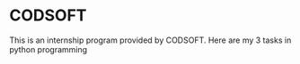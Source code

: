 # CODSOFT
This is an internship program provided by CODSOFT.
Here are my 3 tasks in python programming
